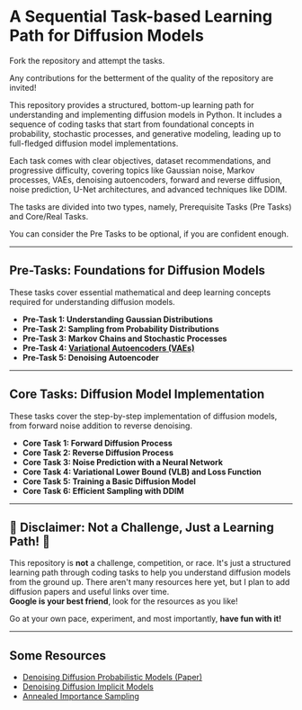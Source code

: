 # A Sequential Task-based Learning Path for Diffusion Models
Fork the repository and attempt the tasks.

Any contributions for the betterment of the quality of the repository are invited!

This repository provides a structured, bottom-up learning path for understanding and implementing diffusion models in Python. It includes a sequence of coding tasks that start from foundational concepts in probability, stochastic processes, and generative modeling, leading up to full-fledged diffusion model implementations.

Each task comes with clear objectives, dataset recommendations, and progressive difficulty, covering topics like Gaussian noise, Markov processes, VAEs, denoising autoencoders, forward and reverse diffusion, noise prediction, U-Net architectures, and advanced techniques like DDIM.

The tasks are divided into two types, namely, Prerequisite Tasks (Pre Tasks) and Core/Real Tasks.

You can consider the Pre Tasks to be optional, if you are confident enough.

***
## **Pre-Tasks: Foundations for Diffusion Models**
These tasks cover essential mathematical and deep learning concepts required for understanding diffusion models.

- **Pre-Task 1: Understanding Gaussian Distributions**
- **Pre-Task 2: Sampling from Probability Distributions**
- **Pre-Task 3: Markov Chains and Stochastic Processes**
- **Pre-Task 4: [Variational Autoencoders (VAEs)](https://medium.com/@raajanwankhade/variational-autoencoders-vaes-explained-and-implemented-11e2931d05f3)**
- **Pre-Task 5: Denoising Autoencoder**
---

## **Core Tasks: Diffusion Model Implementation**
These tasks cover the step-by-step implementation of diffusion models, from forward noise addition to reverse denoising.

- **Core Task 1: Forward Diffusion Process**
- **Core Task 2: Reverse Diffusion Process**
- **Core Task 3: Noise Prediction with a Neural Network**
- **Core Task 4: Variational Lower Bound (VLB) and Loss Function**
- **Core Task 5: Training a Basic Diffusion Model**
- **Core Task 6: Efficient Sampling with DDIM**

***
## 🚨 Disclaimer: Not a Challenge, Just a Learning Path! 🚨  

This repository is **not** a challenge, competition, or race. It's just a structured learning path through coding tasks to help you understand diffusion models from the ground up. There aren't many resources here yet, but I plan to add diffusion papers and useful links over time.  
**Google is your best friend**, look for the resources as you like!

Go at your own pace, experiment, and most importantly, **have fun with it!**

***
## Some Resources
- [Denoising Diffusion Probabilistic Models (Paper)](https://arxiv.org/abs/2006.11239)
- [Denoising Diffusion Implicit Models](https://arxiv.org/abs/2010.02502)
- [Annealed Importance Sampling](https://arxiv.org/pdf/physics/9803008)
